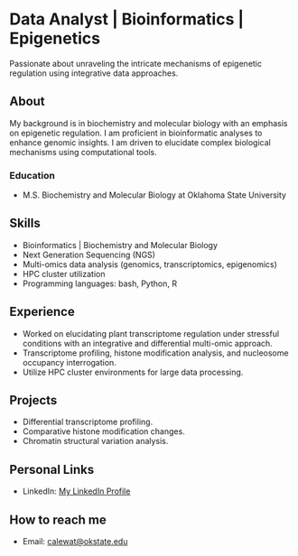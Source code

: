 # Data Analyst | Bioinformatics | Epigenetics 

Passionate about unraveling the intricate mechanisms of epigenetic regulation using integrative data approaches. 

## About
My background is in biochemistry and molecular biology with an emphasis on epigenetic regulation. I am proficient in bioinformatic analyses to enhance genomic insights. I am driven to elucidate complex biological mechanisms using computational tools. 

### Education
- M.S. Biochemistry and Molecular Biology at Oklahoma State University

## Skills
- Bioinformatics | Biochemistry and Molecular Biology
- Next Generation Sequencing (NGS)
- Multi-omics data analysis (genomics, transcriptomics, epigenomics)
- HPC cluster utilization
- Programming languages: bash, Python, R

## Experience
- Worked on elucidating plant transcriptome regulation under stressful conditions with an integrative and differential multi-omic approach.
- Transcriptome profiling, histone modification analysis, and nucleosome occupancy interrogation.
- Utilize HPC cluster environments for large data processing.

## Projects
- Differential transcriptome profiling.
- Comparative histone modification changes.
- Chromatin structural variation analysis.

## Personal Links
- LinkedIn: [My LinkedIn Profile](https://www.linkedin.com/in/caleb-watkins-38b813149/)

## How to reach me
- Email: [calewat@okstate.edu](mailto:calewat@okstate.edu)

<!---
WatkinsCaleb/WatkinsCaleb is a ✨ special ✨ repository because its `README.md` (this file) appears on your GitHub profile.
You can click the Preview link to take a look at your changes.
--->
